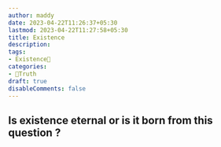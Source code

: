 ```yaml
---
author: maddy
date: 2023-04-22T11:26:37+05:30
lastmod: 2023-04-22T11:27:58+05:30
title: Existence
description: 
tags:
- Existence🌅
categories: 
- 🦢Truth
draft: true
disableComments: false
---
```

## Is existence eternal or is it born from this question ?

